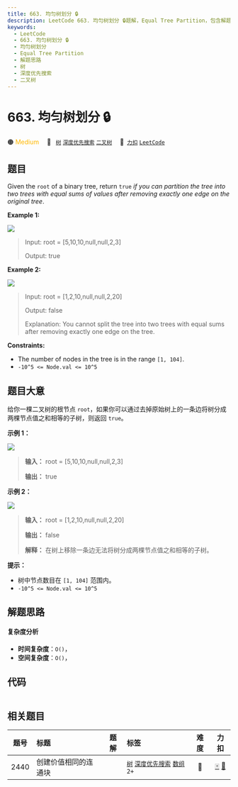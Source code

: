 ```yaml
---
title: 663. 均匀树划分 🔒
description: LeetCode 663. 均匀树划分 🔒题解，Equal Tree Partition，包含解题思路、复杂度分析以及完整的 JavaScript 代码实现。
keywords:
  - LeetCode
  - 663. 均匀树划分 🔒
  - 均匀树划分
  - Equal Tree Partition
  - 解题思路
  - 树
  - 深度优先搜索
  - 二叉树
---
```


# 663. 均匀树划分 🔒

🟠 <font color=#ffb800>Medium</font>&emsp; 🔖&ensp; [`树`](/tag/tree.md) [`深度优先搜索`](/tag/depth-first-search.md) [`二叉树`](/tag/binary-tree.md)&emsp; 🔗&ensp;[`力扣`](https://leetcode.cn/problems/equal-tree-partition) [`LeetCode`](https://leetcode.com/problems/equal-tree-partition)

## 题目

Given the `root` of a binary tree, return `true` _if you can partition the
tree into two trees with equal sums of values after removing exactly one edge
on the original tree_.



**Example 1:**

![](https://fastly.jsdelivr.net/gh/doocs/leetcode@main/solution/0600-0699/0663.Equal%20Tree%20Partition/images/split1-tree.jpg)

> Input: root = [5,10,10,null,null,2,3]
> 
> Output: true

**Example 2:**

![](https://fastly.jsdelivr.net/gh/doocs/leetcode@main/solution/0600-0699/0663.Equal%20Tree%20Partition/images/split2-tree.jpg)

> Input: root = [1,2,10,null,null,2,20]
> 
> Output: false
> 
> Explanation: You cannot split the tree into two trees with equal sums after removing exactly one edge on the tree.

**Constraints:**

  * The number of nodes in the tree is in the range `[1, 104]`.
  * `-10^5 <= Node.val <= 10^5`


## 题目大意

给你一棵二叉树的根节点 `root`，如果你可以通过去掉原始树上的一条边将树分成两棵节点值之和相等的子树，则返回 `true`。



**示例 1：**

![](https://fastly.jsdelivr.net/gh/doocs/leetcode@main/solution/0600-0699/0663.Equal%20Tree%20Partition/images/split1-tree.jpg)

> 
> 
> 
> 
> 
> **输入：** root = [5,10,10,null,null,2,3]
> 
> **输出：** true
> 
> 

**示例 2：**

![](https://fastly.jsdelivr.net/gh/doocs/leetcode@main/solution/0600-0699/0663.Equal%20Tree%20Partition/images/split2-tree.jpg)

> 
> 
> 
> 
> 
> **输入：** root = [1,2,10,null,null,2,20]
> 
> **输出：** false
> 
> **解释：** 在树上移除一条边无法将树分成两棵节点值之和相等的子树。
> 
> 



**提示：**

  * 树中节点数目在 `[1, 104]` 范围内。
  * `-10^5 <= Node.val <= 10^5`


## 解题思路

#### 复杂度分析

- **时间复杂度**：`O()`，
- **空间复杂度**：`O()`，

## 代码

```javascript

```

## 相关题目

<!-- prettier-ignore -->
| 题号 | 标题 | 题解 | 标签 | 难度 | 力扣 |
| :------: | :------ | :------: | :------ | :------: | :------: |
| 2440 | 创建价值相同的连通块 |  |  [`树`](/tag/tree.md) [`深度优先搜索`](/tag/depth-first-search.md) [`数组`](/tag/array.md) `2+` | 🔴 | [🀄️](https://leetcode.cn/problems/create-components-with-same-value) [🔗](https://leetcode.com/problems/create-components-with-same-value) |
